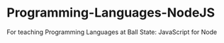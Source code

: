 # Programming-Languages-NodeJS
For teaching Programming Languages at Ball State: JavaScript for Node
